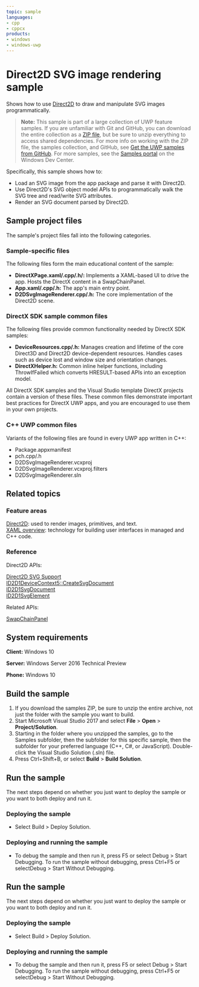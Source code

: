 ```yaml
---
topic: sample
languages:
- cpp
- cppcx
products:
- windows
- windows-uwp
---
```


<!---
  category: GraphicsAndAnimation
  samplefwlink: http://go.microsoft.com/fwlink/p/?LinkId=848071
--->

# Direct2D SVG image rendering sample

Shows how to use [Direct2D](http://msdn.microsoft.com/library/windows/desktop/dd370990) to draw and manipulate SVG images programmatically.

> **Note:** This sample is part of a large collection of UWP feature samples. 
> If you are unfamiliar with Git and GitHub, you can download the entire collection as a 
> [ZIP file](https://github.com/Microsoft/Windows-universal-samples/archive/master.zip), but be 
> sure to unzip everything to access shared dependencies. For more info on working with the ZIP file, 
> the samples collection, and GitHub, see [Get the UWP samples from GitHub](https://aka.ms/ovu2uq). 
> For more samples, see the [Samples portal](https://aka.ms/winsamples) on the Windows Dev Center. 

Specifically, this sample shows how to:

- Load an SVG image from the app package and parse it with Direct2D.
- Use Direct2D's SVG object model APIs to programmatically walk the SVG tree and read/write SVG attributes.
- Render an SVG document parsed by Direct2D.

## Sample project files

The sample's project files fall into the following categories.

### Sample-specific files
The following files form the main educational content of the sample:

- **DirectXPage.xaml/.cpp/.h/:** Implements a XAML-based UI to drive the app. Hosts the DirectX content in a SwapChainPanel.
- **App.xaml/.cpp/.h:** The app's main entry point.
- **D2DSvgImageRenderer.cpp/.h:** The core implementation of the Direct2D scene.

### DirectX SDK sample common files
The following files provide common functionality needed by DirectX SDK samples:

- **DeviceResources.cpp/.h:** Manages creation and lifetime of the core Direct3D and Direct2D device-dependent resources. Handles cases such as device lost and window size and orientation changes.
- **DirectXHelper.h:** Common inline helper functions, including ThrowIfFailed which converts HRESULT-based APIs into an exception model.

All DirectX SDK samples and the Visual Studio template DirectX projects contain a version of these files. These common files demonstrate important best practices for DirectX UWP apps, and you are encouraged to use them in your own projects.

### C++ UWP common files
Variants of the following files are found in every UWP app written in C++:

- Package.appxmanifest
- pch.cpp/.h
- D2DSvgImageRenderer.vcxproj
- D2DSvgImageRenderer.vcxproj.filters
- D2DSvgImageRenderer.sln

## Related topics

### Feature areas

[Direct2D](http://msdn.microsoft.com/library/windows/desktop/dd370990): used to render images, primitives, and text.  
[XAML overview](https://msdn.microsoft.com/library/windows/apps/mt185595): technology for building user interfaces in managed and C++ code.  

### Reference

Direct2D APIs:

[Direct2D SVG Support](https://msdn.microsoft.com/library/windows/desktop/mt790715)  
[ID2D1DeviceContext5::CreateSvgDocument](https://msdn.microsoft.com/library/windows/desktop/mt797810)  
[ID2D1SvgDocument](https://msdn.microsoft.com/library/windows/desktop/mt797817)  
[ID2D1SvgElement](https://msdn.microsoft.com/library/windows/desktop/mt797830)  

Related APIs:

[SwapChainPanel](https://msdn.microsoft.com/library/windows/apps/windows.ui.xaml.controls.swapchainpanel)  

## System requirements

**Client:** Windows 10

**Server:** Windows Server 2016 Technical Preview

**Phone:** Windows 10

## Build the sample

1. If you download the samples ZIP, be sure to unzip the entire archive, not just the folder with the sample you want to build. 
2. Start Microsoft Visual Studio 2017 and select **File** \> **Open** \> **Project/Solution**.
3. Starting in the folder where you unzipped the samples, go to the Samples subfolder, then the subfolder for this specific sample, then the subfolder for your preferred language (C++, C#, or JavaScript). Double-click the Visual Studio Solution (.sln) file.
4. Press Ctrl+Shift+B, or select **Build** \> **Build Solution**.

## Run the sample

The next steps depend on whether you just want to deploy the sample or you want to both deploy and run it.

### Deploying the sample

- Select Build > Deploy Solution. 

### Deploying and running the sample

- To debug the sample and then run it, press F5 or select Debug >  Start Debugging. To run the sample without debugging, press Ctrl+F5 or selectDebug > Start Without Debugging. 

## Run the sample

The next steps depend on whether you just want to deploy the sample or you want to both deploy and run it.

### Deploying the sample

- Select Build > Deploy Solution. 

### Deploying and running the sample

- To debug the sample and then run it, press F5 or select Debug >  Start Debugging. To run the sample without debugging, press Ctrl+F5 or selectDebug > Start Without Debugging. 